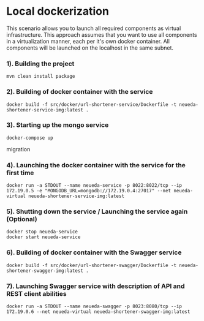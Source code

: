 # Local dockerization
This scenario allows you to launch all required components as virtual infrastructure.
This approach assumes that you want to use all components in a virtualization manner, each per it's own docker container.
All components will be launched on the localhost in the same subnet. 

### 1). Building the project
```
mvn clean install package
```

### 2). Building of docker container with the service
```
docker build -f src/docker/url-shortener-service/Dockerfile -t neueda-shortener-service-img:latest .
```

### 3). Starting up the mongo service
```
docker-compose up
```

migration

### 4). Launching the docker container with the service for the first time
```
docker run -a STDOUT --name neueda-service -p 8022:8022/tcp --ip 172.19.0.5 -e "MONGODB_URL=mongodb://172.19.0.4:27017" --net neueda-virtual neueda-shortener-service-img:latest
```

### 5). Shutting down the service / Launching the service again (Optional)
```
docker stop neueda-service
docker start neueda-service
```

### 6). Building of docker container with the Swagger service
```
docker build -f src/docker/url-shortener-swagger/Dockerfile -t neueda-shortener-swagger-img:latest .
```

### 7). Launching Swagger service with description of API and REST client abilities
```
docker run -a STDOUT --name neueda-swagger -p 8023:8080/tcp --ip 172.19.0.6 --net neueda-virtual neueda-shortener-swagger-img:latest
```

